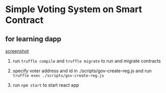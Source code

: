 # Simple Voting System on Smart Contract

## for learning dapp

[screenshot](./screenshot.png)

1. run `truffle compile` and `truffle migrate` to run and migrate contracts

2. specify voter address and id in ./scripts/gov-create-reg.js and run `truffle exec ./scripts/gov-create-reg.js`

3. run `npm start` to start react app
